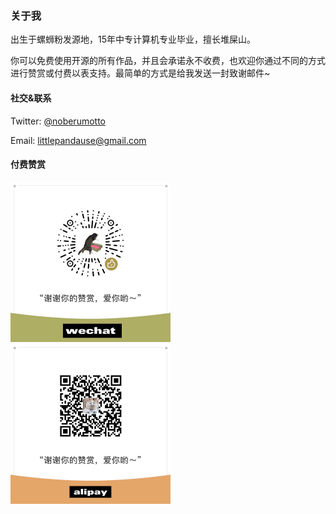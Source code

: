### 关于我

出生于螺蛳粉发源地，15年中专计算机专业毕业，擅长堆屎山。

你可以免费使用开源的所有作品，并且会承诺永不收费，也欢迎你通过不同的方式进行赞赏或付费以表支持。最简单的方式是给我发送一封致谢邮件~

#### 社交&联系

Twitter: [@noberumotto](https://twitter.com/noberumotto)

Email: littlepandause@gmail.com

#### 付费赞赏

<img src="wechat.jpg" width="256px"/> <img src="alipay.jpg" width="256px" />
